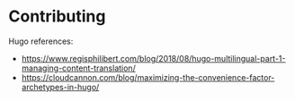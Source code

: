 # Contributing

Hugo references:

- <https://www.regisphilibert.com/blog/2018/08/hugo-multilingual-part-1-managing-content-translation/>
- <https://cloudcannon.com/blog/maximizing-the-convenience-factor-archetypes-in-hugo/>
